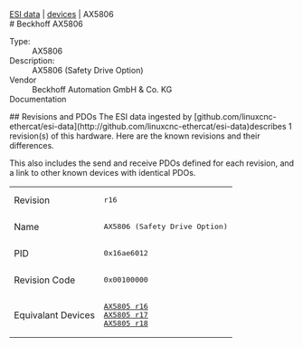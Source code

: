 <div class="nav"><a href="/esi-data">ESI data</a> | <a href="/esi-data/devices">devices</a> | AX5806</div>
#  Beckhoff AX5806

<dl>
  <dt>Type:</dt><dd>AX5806</dd>
  <dt>Description:</dt><dd>AX5806 (Safety Drive Option)</dd>
  <dt>Vendor</dt><dd>Beckhoff Automation GmbH & Co. KG</dd>
  <dt>Documentation</dt><dd><a href=""></a></dd>
</dl>
## Revisions and PDOs
The ESI data ingested by [github.com/linuxcnc-ethercat/esi-data](http://github.com/linuxcnc-ethercat/esi-data)describes 1 revision(s) of this hardware.  Here are the known revisions and their differences.

This also includes the send and receive PDOs defined for each revision, and a link to other known devices with identical PDOs.

<table>
<tr >
<td class="first">Revision</td>
<td ><pre>r16</pre></td>
</tr>
<tr >
<td class="first">Name</td>
<td ><pre>AX5806 (Safety Drive Option)</pre></td>
</tr>
<tr >
<td class="first">PID</td>
<td ><pre>0x16ae6012</pre></td>
</tr>
<tr >
<td class="first">Revision Code</td>
<td ><pre>0x00100000</pre></td>
</tr>
<tr >
<td class="first">Equivalant Devices</td>
<td ><pre><a href="AX5805">AX5805 r16</a><br/><a href="AX5805">AX5805 r17</a><br/><a href="AX5805">AX5805 r18</a></pre></td>
</tr>
</table>
